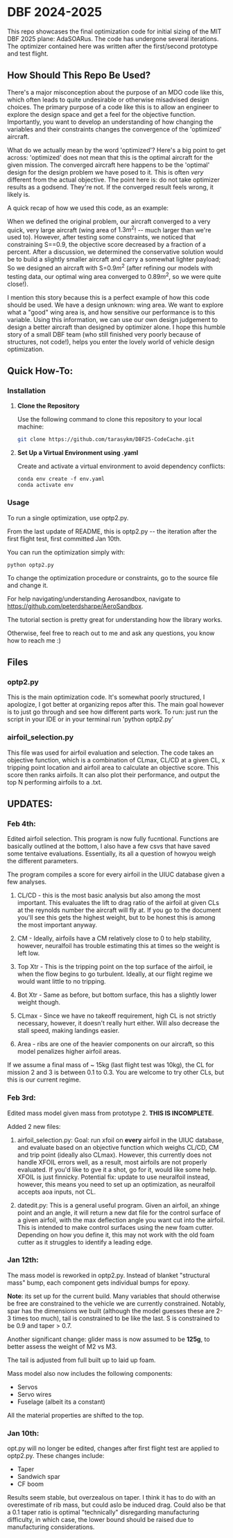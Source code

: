 # DBF 2024-2025 
This repo showcases the final optimization code for initial sizing of the MIT DBF 2025 plane: AdaSOARus. The code has undergone several iterations. The optimizer contained here was written after the first/second prototype and test flight. 

## How Should This Repo Be Used?
There's a major misconception about the purpose of an MDO code like this, which often leads to quite undesirable or otherwise misadvised design choices. The primary purpose of a code like this is to allow an engineer to explore the design space and get a feel for the objective function. Importantly, you want to develop an understanding of how changing the variables and their constraints changes the convergence of the 'optimized' aircraft.

What do we actually mean by the word 'optimized'? Here's a big point to get across: 'optimized' does not mean that this is the optimal aircraft for the given mission. The converged aircraft here happens to be the 'optimal' design for the design problem we have posed to it. This is often *very* different from the actual objective. The point here is: do not take optimizer results as a godsend. They're not. If the converged result feels wrong, it likely is. 

A quick recap of how we used this code, as an example:

When we defined the original problem, our aircraft converged to a very quick, very large aircraft (wing area of $1.3m^2$! -- much larger than we're used to). However, after testing some constraints, we noticed that constraining S==0.9, the objective score decreased by a fraction of a percent. After a discussion, we determined the conservative solution would be to build a slightly smaller aircraft and carry a somewhat lighter payload; So we designed an aircraft with S=$0.9m^2$ (after refining our models with testing data, our optimal wing area converged to $0.89m^2$, so we were quite close!).

I mention this story because this is a perfect example of how this code should be used. We have a design unknown: wing area. We want to explore what a "good" wing area is, and how sensitive our performance is to this variable. Using this information, we can use our own design judgement to design a better aircraft than designed by optimizer alone. I hope this humble story of a small DBF team (who still finished very poorly because of structures, not code!), helps you enter the lovely world of vehicle design optimization.

## Quick How-To:
### Installation

1. **Clone the Repository**

   Use the following command to clone this repository to your local machine:
   ```bash
   git clone https://github.com/tarasykm/DBF25-CodeCache.git
   ```

2. **Set Up a Virtual Environment using .yaml**

   Create and activate a virtual environment to avoid dependency conflicts:
   ```terminal
   conda env create -f env.yaml
   conda activate env
   ```

### Usage
To run a single optimization, use optp2.py.

From the last update of README, this is optp2.py -- the iteration after the first flight test, first committed Jan 10th. 

You can run the optimization simply with:

``python optp2.py``

To change the optimization procedure or constraints, go to the source file and change it.

For help navigating/understanding Aerosandbox, navigate to https://github.com/peterdsharpe/AeroSandbox.

The tutorial section is pretty great for understanding how the library works. 

Otherwise, feel free to reach out to me and ask any questions, you know how to reach me :)

## Files

### optp2.py
This is the main optimization code. It's somewhat poorly structured, I apologize, I got better at organizing repos after this. The main goal however is to just go through and see how different parts work. To run: just run the script in your IDE or in your terminal run 'python optp2.py'

### airfoil_selection.py
This file was used for airfoil evaluation and selection. The code takes an objective function, which is a combination of CLmax, CL/CD at a given CL, x tripping point location and airfoil area to calculate an objective score. This score then ranks airfoils. It can also plot their performance, and output the top N performing airfoils to a .txt.

## UPDATES:
### Feb 4th:

Edited airfoil selection. This program is now fully fucntional. Functions are basically outlined at the bottom, I also have a few csvs that have saved some tentaive evaluations. Essentially, its all a question of howyou weigh the different parameters.

The program compiles a score for every airfoil in the UIUC database given a few analyses. 

1. CL/CD - this is the most basic analysis but also among the most important. This evaluates the lift to drag ratio of the airfoil at given CLs at the reynolds number the aircraft will fly at. If you go to the document you'll see this gets the highest weight, but to be honest this is among the most important anyway. 

2. CM - Ideally, airfoils have a CM relatively close to 0 to help stability, however, neuralfoil has trouble estimating this at times so the weight is left low. 

3. Top Xtr - This is the tripping point on the top surface of the airfoil, ie when the flow begins to go turbulent. Ideally, at our flight regime we would want little to no tripping. 

4. Bot Xtr - Same as before, but bottom surface, this has a slightly lower weight though. 

5. CLmax - Since we have no takeoff requirement, high CL is not strictly necessary, however, it doesn't really hurt either. Will also decrease the stall speed, making landings easier.

6. Area - ribs are one of the heavier components on our aircraft, so this model penalizes higher airfoil areas.

If we assume a final mass of ~ 15kg (last flight test was 10kg), the CL for mission 2 and 3 is between 0.1 to 0.3. You are welcome to try other CLs, but this is our current regime. 

### Feb 3rd:
Edited mass model given mass from prototype 2. **THIS IS INCOMPLETE**. 

Added 2 new files:
1. airfoil_selection.py:
   Goal: run xfoil on **every** airfoil in the UIUC database, and evaluate based on an objective function which weighs CL/CD, CM and trip point (ideally also CLmax). However, this currently does not handle XFOIL errors well, as a result, most airfoils are not properly evaluated. If you'd like to gve it a shot, go for it, would like some help. XFOIL is just finnicky. Potential fix: update to use neuralfoil instead, however, this means you need to set up an optimization, as neuralfoil accepts aoa inputs, not CL. 

2. datedit.py:
   This is a general useful program. Given an airfoil, an xhinge point and an angle, it will return a new dat file for the control surface of a given airfoil, with the max deflection angle you want cut into the airfoil. This is intended to make control surfaces using the new foam cutter. Depending on how you define it, this may not work with the old foam cutter as it struggles to identify a leading edge. 

### Jan 12th:
The mass model is reworked in optp2.py. Instead of blanket "structural mass" bump, each component gets individual bumps for epoxy. 

**Note**: its set up for the current build. Many variables that should otherwise be free are constrained to the vehicle we are currently constrained. Notably, spar has the dimensions we built (although the model guesses these are 2-3 times too much), tail is constrained to be like the last. S is constrained to be 0.9 and taper > 0.7.

Another significant change: glider mass is now assumed to be **125g**, to better assess the weight of M2 vs M3. 

The tail is adjusted from full built up to laid up foam. 

Mass model also now includes the following components:
 - Servos
 - Servo wires
 - Fuselage (albeit its a constant)

All the material properties are shifted to the top. 
### Jan 10th:
opt.py will no longer be edited, changes after first flight test are applied to optp2.py. These changes include:
 - Taper
 - Sandwich spar
 - CF boom


Results seem stable, but overzealous on taper. I think it has to do with an overestimate of rib mass, but could aslo be induced drag. Could also be that a 0.1 taper ratio is optimal "technically" disregarding manufacturing difficulty, in which case, the lower bound should be raised due to manufacturing considerations.
